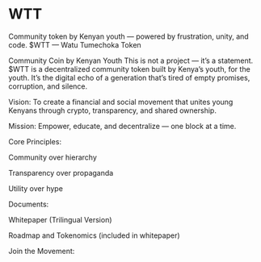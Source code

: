 # WTT
Community token by Kenyan youth — powered by frustration, unity, and code.
$WTT — Watu Tumechoka Token

Community Coin by Kenyan Youth
This is not a project — it’s a statement. $WTT is a decentralized community token built by Kenya’s youth, for the youth. It’s the digital echo of a generation that’s tired of empty promises, corruption, and silence.

Vision:
To create a financial and social movement that unites young Kenyans through crypto, transparency, and shared ownership.

Mission:
Empower, educate, and decentralize — one block at a time.

Core Principles:

Community over hierarchy

Transparency over propaganda

Utility over hype

Documents:

Whitepaper (Trilingual Version)

Roadmap and Tokenomics (included in whitepaper)

Join the Movement:
